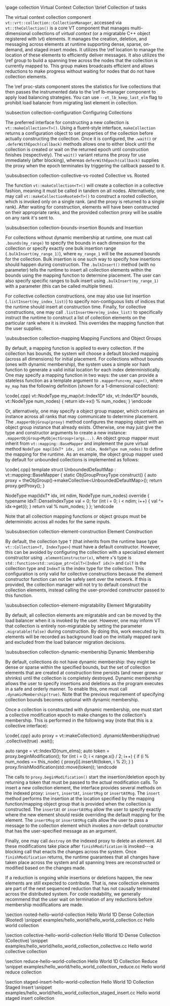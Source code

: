 \page collection Virtual Context Collection
\brief Collection of tasks

The virtual context collection component
`vt::vrt::collection::CollectionManager`, accessed via `vt::theCollection()` is
a core VT component that manages multi-dimensional collections of *virtual
context* (or a migratable C++ object registered with \vt) elements. It manages
the creation, deletion, and messaging across elements at runtime supporting
dense, sparse, on-demand, and staged insert modes. It utilizes the \ref
location to manage the location of these elements to efficiently deliver
messages. It also utilizes the \ref group to build a spanning tree across
the nodes that the collection is currently mapped to. This group makes
broadcasts efficient and allows reductions to make progress without waiting for
nodes that do not have collection elements.

The \ref proc-stats component stores the statistics for live collections that
then passes the instrumented data to the \ref lb-manager component to apply load
balancing strategies. You can use `--vt_lb_keep_last_elm` flag to prohibit load
balancer from migrating last element in collection.

\subsection collection-configuration Configuring Collections

The preferred interface for constructing a new collection is
`vt::makeCollection<T>()`. Using a fluent-style interface, `makeCollection`
returns a configuration object to set properties of the collection before
actually constructing the collection. Once it is configured, the `.wait()` or
`.deferWithEpoch(callback)` methods allows one to either block until the
collection is created or wait on the returned epoch until construction finishes
(respectively). The `wait()` variant returns the proxy for use immediately
(after blocking), whereas `deferWithEpoch(callback)` supplies the proxy when the
epoch terminates by triggering the callback passed to it.

\subsubsection collection-collective-vs-rooted Collective vs. Rooted

The function `vt::makeCollection<T>()` will create a collection in a collective
fashion, meaning it must be called in tandem on all nodes. Alternatively, one
may call `vt::makeCollectionRooted<T>()` to construct a rooted collection, which
is invoked only on a single rank. (and the proxy is returned to a single
rank). After waiting for construction, elements will have been constructed on
their appropriate ranks, and the provided collection proxy will be usable on any
rank it's sent to.

\subsubsection collection-bounds-insertion Bounds and Insertion

For collections without dynamic membership at runtime, one must call
`.bounds(my_range)` to specify the bounds in each dimension for the collection
or specify exactly one bulk insertion range (`.bulkInsert(my_range_1)`), where
`my_range_1` will be the assumed bounds for the collection. Bulk insertion is
one such way to specify how insertions should happen during construction. The
`.bulkInsert()` method (with no parameter) tells the runtime to insert all
collection elements within the bounds using the mapping function to determine
placement. The user can also specify specific ranges to bulk insert using
`.bulkInsert(my_range_1)` with a parameter (this can be called multiple
times).

For collective collection constructions, one may also use list insertion
(`.listInsert(my_index_list)`) to specify non-contiguous lists of indices that
the runtime should insert at construction time. Finally, for collective
constructions, one may call `.listInsertHere(my_index_list)` to specifically
instruct the runtime to construct a list of collection elements on the
particular rank where it is invoked. This overrides the mapping function that the
user supplies.

\subsubsection collection-mapping Mapping Functions and Object Groups

By default, a mapping function is applied to every collection. If the collection
has bounds, the system will choose a default blocked mapping (across all
dimensions) for initial placement. For collections without bounds (ones with
dynamic membership), the system uses a simple xor hash function to generate a
valid initial location for each index deterministically. One may specify a
mapping function in two ways: the user can provide a stateless function as a
template argument to `.mapperFunc<my_map>()`, where `my_map` has the following
definition (shown for a 1-dimensional collection):

\code{.cpp}
vt::NodeType my_map(vt::Index1D* idx, vt::Index1D* bounds, vt::NodeType num_nodes) {
    return idx->x() % num_nodes;
}
\endcode

Or, alternatively, one may specify a object group mapper, which contains an
instance across all ranks that may communicate to determine placement. The
`.mapperObjGroup(proxy)` method configures the mapping object with an object
group instance that already exists. Otherwise, one may just give the type and
constructor arguments to create a new instance:
`.mapperObjGroup<MyObjectGroup>(args...)`. An object group mapper must inherit
from `vt::mapping::BaseMapper` and implement the pure virtual method `NodeType
map(IdxT* idx, int ndim, NodeType num_nodes)` to define the mapping for the
runtime. As an example, the object group mapper used by default for unbounded
collections is implemented as follows:

\code{.cpp}
template <typename IdxT>
struct UnboundedDefaultMap : vt::mapping::BaseMapper<IdxT> {
  static ObjGroupProxyType construct() {
    auto proxy = theObjGroup()->makeCollective<UnboundedDefaultMap<IdxT>>();
    return proxy.getProxy();
  }

  NodeType map(IdxT* idx, int ndim, NodeType num_nodes) override {
    typename IdxT::DenseIndexType val = 0;
    for (int i = 0; i < ndim; i++) {
      val ^= idx->get(i);
    }
    return val % num_nodes;
  }
};
\endcode

Note that all collection mapping functions or object groups must be
deterministic across all nodes for the same inputs.

\subsubsection collection-element-construction Element Construction

By default, the collection type `T` (that inherits from the runtime base type
`vt::Collection<T, IndexType>`) must have a default constructor. However, this
can be avoided by configuring the collection with a specialized element
constructor using `.elementConstructor(x)`, where `x`'s type is
`std::function<std::unique_ptr<ColT>(IndexT idx)>` and `ColT` is the collection
type and `IndexT` is the index type for the collection. This configuration is
only valid for collective constructions because the element constructor function
can not be safely sent over the network. If this is provided, the collection
manager will not try to default construct the collection elements, instead
calling the user-provided constructor passed to this function.

\subsubsection collection-element-migratability Element Migratability

By default, all collection elements are migratable and can be moved by the load
balancer when it is invoked by the user. However, one may inform VT that
collection is entirely non-migratable by setting the parameter
`.migratable(false)` during construction. By doing this, work executed by its
elements will be recorded as background load on the initially mapped rank and
excluded from the load balancer migration decisions.

\subsubsection collection-dynamic-membership Dynamic Membership

By default, collections do not have dynamic membership: they might be dense or
sparse within the specified bounds, but the set of collection elements that are
created at construction time persists (and never grows or shrinks) until the
collection is completely destroyed. Dynamic membership allows the user to
specify insertions and deletions as the program executes in a safe and orderly
manner. To enable this, one must call `.dynamicMembership(true)`. Note that the
previous requirement of specifying collection bounds becomes optional with
dynamic membership.

Once a collection is constructed with dynamic membership, one must start a
collective modification epoch to make changes to the collection's
membership. This is performed in the following way (note that this is a
collective interface):

\code{.cpp}
  auto proxy = vt::makeCollection<MyCollection>()
    .dynamicMembership(true)
    .collective(true)
    .wait();

  auto range = vt::Index1D(num_elms);
  auto token = proxy.beginModification();
  for (int i = 0; i < range.x() / 2; i++) {
    if (i % num_nodes == this_node) {
        proxy[i].insertAt(token, i % 2);
    }
  }
  proxy.finishModification(std::move(token));
\endcode

The calls to `proxy.beginModification()` start the insertion/deletion epoch by
returning a token that must be passed to the actual modification calls. To
insert a new collection element, the interface provides several methods on the
indexed proxy: `insert`, `insertAt`, `insertMsg` or `insertAtMsg`. The `insert`
method performs the insertion at the location specified by the mapping
function/mapping object group that is provided when the collection is
constructed. The `insertAt` or `insertAtMsg` allow the user to specify exactly
where the new element should reside overriding the default mapping for the
element. The `insertMsg` or `insertAtMsg` calls allow the user to pass a message
to the collection element which invokes a non-default constructor that has the
user-specified message as an argument.

Finally, one may call `destroy` on the indexed proxy to delete an element. All
these modifications take place after `finishModification` is invoked---a blocking
call that enacts the changes across the system. Once `finishModification`
returns, the runtime guarantees that all changes have taken place across the
system and all spanning trees are reconstructed or modified based on the changes
made.

If a reduction is ongoing while insertions or deletions happen, the new elements
are still expected to contribute. That is, new collection elements are part of
the next sequenced reduction that has not causally terminated across the
distributed system. For code readability, we generally recommend that the user
wait on termination of any reductions before membership modifications are made.

\section rooted-hello-world-collection Hello World 1D Dense Collection (Rooted)
\snippet  examples/hello_world/hello_world_collection.cc Hello world collection

\section collective-hello-world-collection Hello World 1D Dense Collection (Collective)
\snippet  examples/hello_world/hello_world_collection_collective.cc Hello world collective collection

\section reduce-hello-world-collection Hello World 1D Collection Reduce
\snippet  examples/hello_world/hello_world_collection_reduce.cc Hello world reduce collection

\section staged-insert-hello-world-collection Hello World 1D Collection Staged Insert
\snippet  examples/hello_world/hello_world_collection_staged_insert.cc Hello world staged insert collection
